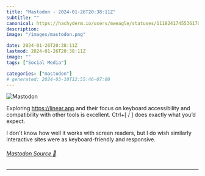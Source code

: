 ```yaml
---
title: "Mastodon - 2024-01-26T20:38:11Z"
subtitle: ""
canonical: https://hachyderm.io/users/mweagle/statuses/111824174553617084
description:
image: "/images/mastodon.png"

date: 2024-01-26T20:38:11Z
lastmod: 2024-01-26T20:38:11Z
image: ""
tags: ["Social Media"]

categories: ["mastodon"]
# generated: 2024-03-10T12:55:46-07:00
---
```

![Mastodon](/images/mastodon.png)

<p>Exploring <a href="https://linear.app" target="_blank" rel="nofollow noopener noreferrer" translate="no"><span class="invisible">https://</span><span class="">linear.app</span><span class="invisible"></span></a> and their focus on keyboard accessibility and compatibility with other tools is excellent. Ctrl+[ / ] does exactly what you’d expect. </p><p>I don&#39;t know how well it works with screen readers, but I do wish similarly interactive sites were as keyboard-friendly and responsive.</p>


###### [Mastodon Source 🐘](https://hachyderm.io/@mweagle/111824174553617084)

___
